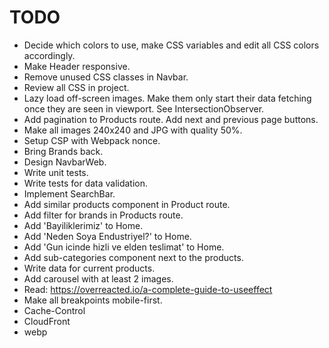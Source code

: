 # TODO

* Decide which colors to use, make CSS variables and edit all CSS colors accordingly.
* Make Header responsive.
* Remove unused CSS classes in Navbar.
* Review all CSS in project.
* Lazy load off-screen images. Make them only start their data fetching once
  they are seen in viewport. See IntersectionObserver.
* Add pagination to Products route. Add next and previous page buttons.
* Make all images 240x240 and JPG with quality 50%.
* Setup CSP with Webpack nonce.
* Bring Brands back.
* Design NavbarWeb.
* Write unit tests.
* Write tests for data validation.
* Implement SearchBar.
* Add similar products component in Product route.
* Add filter for brands in Products route.
* Add 'Bayiliklerimiz' to Home.
* Add 'Neden Soya Endustriyel?' to Home.
* Add 'Gun icinde hizli ve elden teslimat' to Home.
* Add sub-categories component next to the products.
* Write data for current products.
* Add carousel with at least 2 images.
* Read: https://overreacted.io/a-complete-guide-to-useeffect
* Make all breakpoints mobile-first.
* Cache-Control
* CloudFront
* webp

